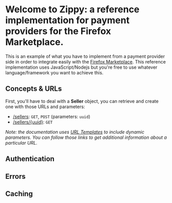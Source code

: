 # Welcome to **Zippy**: a reference implementation for payment providers for the Firefox Marketplace.

This is an example of what you have to implement from a payment provider side in order to integrate easily with the [Firefox Marketplace](http://marketplace.mozilla.org/). This reference implementation uses JavaScript/Nodejs but you're free to use whatever language/framework you want to achieve this.

## Concepts & URLs

First, you'll have to deal with a **Seller** object, you can retrieve and create one with those URLs and parameters:

* [/sellers](/sellers): `GET`, `POST` (parameters: `uuid`)
* [/sellers/{uuid}](/sellers/{uuid}): `GET`

*Note: the documentation uses [URL Templates](https://en.wikipedia.org/wiki/URL_Template) to include dynamic parameters. You can follow those links to get additional information about a particular URL.*

## Authentication


## Errors


## Caching
